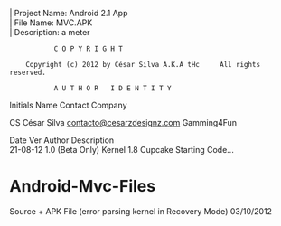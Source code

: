 
| Project Name: Android 2.1 App                                               
|    File Name: MVC.APK                                                         
|  Description: a meter                                                         

               C O P Y R I G H T                                               

        Copyright (c) 2012 by César Silva A.K.A tHc     All rights reserved.   

               A U T H O R   I D E N T I T Y                           
 Initials   Name                 Contact                       Company         

 CS         César Silva       contacto@cesarzdesignz.com        Gamming4Fun    

 Date         Ver   Author         Description                                 
 21-08-12     1.0 (Beta Only)    Kernel 1.8 Cupcake     Starting Code...       


Android-Mvc-Files
=================

Source + APK File  (error parsing kernel in Recovery Mode) 03/10/2012